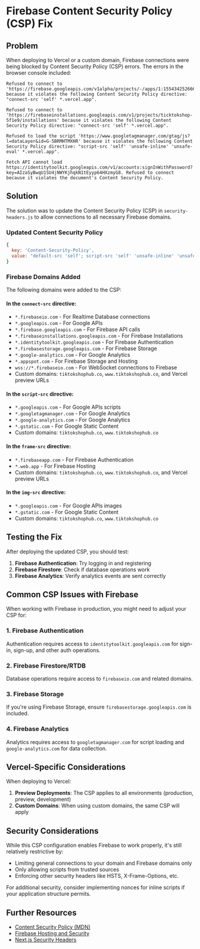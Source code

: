 # Firebase Content Security Policy (CSP) Fix

## Problem

When deploying to Vercel or a custom domain, Firebase connections were being blocked by Content Security Policy (CSP) errors. The errors in the browser console included:

```
Refused to connect to 'https://firebase.googleapis.com/v1alpha/projects/-/apps/1:155434252666:web:fa5051f4cb33f3a784bec3/webConfig' because it violates the following Content Security Policy directive: "connect-src 'self' *.vercel.app".

Refused to connect to 'https://firebaseinstallations.googleapis.com/v1/projects/ticktokshop-5f1e9/installations' because it violates the following Content Security Policy directive: "connect-src 'self' *.vercel.app".

Refused to load the script 'https://www.googletagmanager.com/gtag/js?l=dataLayer&id=G-5BRMHTMXHR' because it violates the following Content Security Policy directive: "script-src 'self' 'unsafe-inline' 'unsafe-eval' *.vercel.app".

Fetch API cannot load https://identitytoolkit.googleapis.com/v1/accounts:signInWithPassword?key=AIzaSyBwqU1SU4jNWYKjhqkN1tEyyp64HXzmyG8. Refused to connect because it violates the document's Content Security Policy.
```

## Solution

The solution was to update the Content Security Policy (CSP) in `security-headers.js` to allow connections to all necessary Firebase domains.

### Updated Content Security Policy

```javascript
{
  key: 'Content-Security-Policy',
  value: "default-src 'self'; script-src 'self' 'unsafe-inline' 'unsafe-eval' *.vercel.app *.googleapis.com *.googletagmanager.com *.google-analytics.com *.gstatic.com tiktokshophub.co www.tiktokshophub.co; style-src 'self' 'unsafe-inline' *.googleapis.com; img-src 'self' data: blob: *.googleapis.com *.gstatic.com tiktokshophub.co www.tiktokshophub.co; font-src 'self' *.gstatic.com; connect-src 'self' *.vercel.app *.firebaseio.com *.googleapis.com *.firebase.googleapis.com *.firebaseinstallations.googleapis.com *.identitytoolkit.googleapis.com *.firebasestorage.googleapis.com *.google-analytics.com *.appspot.com wss://*.firebaseio.com tiktokshophub.co www.tiktokshophub.co tiktok-6upktrfhg-asfundyarkhans-projects.vercel.app tiktok-git-main-asfundyarkhans-projects.vercel.app tiktok-ten-lilac.vercel.app; frame-src 'self' *.firebaseapp.com *.web.app ticktokshop-5f1e9.firebaseapp.com ticktokshop-5f1e9.web.app tiktokshophub.co www.tiktokshophub.co tiktok-6upktrfhg-asfundyarkhans-projects.vercel.app tiktok-git-main-asfundyarkhans-projects.vercel.app tiktok-ten-lilac.vercel.app",
}
```

### Firebase Domains Added

The following domains were added to the CSP:

#### In the `connect-src` directive:

- `*.firebaseio.com` - For Realtime Database connections
- `*.googleapis.com` - For Google APIs
- `*.firebase.googleapis.com` - For Firebase API calls
- `*.firebaseinstallations.googleapis.com` - For Firebase Installations
- `*.identitytoolkit.googleapis.com` - For Firebase Authentication
- `*.firebasestorage.googleapis.com` - For Firebase Storage
- `*.google-analytics.com` - For Google Analytics
- `*.appspot.com` - For Firebase Storage and Hosting
- `wss://*.firebaseio.com` - For WebSocket connections to Firebase
- Custom domains: `tiktokshophub.co`, `www.tiktokshophub.co`, and Vercel preview URLs

#### In the `script-src` directive:

- `*.googleapis.com` - For Google APIs scripts
- `*.googletagmanager.com` - For Google Analytics
- `*.google-analytics.com` - For Google Analytics
- `*.gstatic.com` - For Google Static Content
- Custom domains: `tiktokshophub.co`, `www.tiktokshophub.co`

#### In the `frame-src` directive:

- `*.firebaseapp.com` - For Firebase Authentication
- `*.web.app` - For Firebase Hosting
- Custom domains: `tiktokshophub.co`, `www.tiktokshophub.co`, and Vercel preview URLs

#### In the `img-src` directive:

- `*.googleapis.com` - For Google APIs images
- `*.gstatic.com` - For Google Static Content
- Custom domains: `tiktokshophub.co`, `www.tiktokshophub.co`

## Testing the Fix

After deploying the updated CSP, you should test:

1. **Firebase Authentication**: Try logging in and registering
2. **Firebase Firestore**: Check if database operations work
3. **Firebase Analytics**: Verify analytics events are sent correctly

## Common CSP Issues with Firebase

When working with Firebase in production, you might need to adjust your CSP for:

### 1. Firebase Authentication

Authentication requires access to `identitytoolkit.googleapis.com` for sign-in, sign-up, and other auth operations.

### 2. Firebase Firestore/RTDB

Database operations require access to `firebaseio.com` and related domains.

### 3. Firebase Storage

If you're using Firebase Storage, ensure `firebasestorage.googleapis.com` is included.

### 4. Firebase Analytics

Analytics requires access to `googletagmanager.com` for script loading and `google-analytics.com` for data collection.

## Vercel-Specific Considerations

When deploying to Vercel:

1. **Preview Deployments**: The CSP applies to all environments (production, preview, development)
2. **Custom Domains**: When using custom domains, the same CSP will apply

## Security Considerations

While this CSP configuration enables Firebase to work properly, it's still relatively restrictive by:

- Limiting general connections to your domain and Firebase domains only
- Only allowing scripts from trusted sources
- Enforcing other security headers like HSTS, X-Frame-Options, etc.

For additional security, consider implementing nonces for inline scripts if your application structure permits.

## Further Resources

- [Content Security Policy (MDN)](https://developer.mozilla.org/en-US/docs/Web/HTTP/CSP)
- [Firebase Hosting and Security](https://firebase.google.com/docs/hosting/full-config#security)
- [Next.js Security Headers](https://nextjs.org/docs/advanced-features/security-headers)
